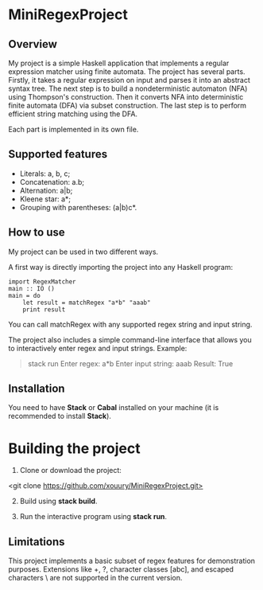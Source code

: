 # MiniRegexProject

## Overview
My project is a simple Haskell application that implements a regular expression matcher using finite automata.
The project has several parts. Firstly, it takes a regular expression on input and parses it into an abstract syntax tree. The next step is to build a nondeterministic automaton (NFA) using Thompson's construction. Then it converts NFA into deterministic finite automata (DFA) via subset construction. The last step is to perform efficient string matching using the DFA.

Each part is implemented in its own file. 

## Supported features 
- Literals: a, b, c;
- Concatenation: a.b;
- Alternation: a|b;
- Kleene star: a*;
- Grouping with parentheses: (a|b)c*.

## How to use 
My project can be used in two different ways.

A first way is directly importing the project into any Haskell program:

```
import RegexMatcher
main :: IO ()
main = do
    let result = matchRegex "a*b" "aaab"
    print result
```

You can call matchRegex with any supported regex string and input string.

The project also includes a simple command-line interface that allows you to interactively enter regex and input strings. Example:

> stack run
Enter regex:
a*b
Enter input string:
aaab
Result: True

## Installation

You need to have **Stack** or **Cabal** installed on your machine (it is recommended to install **Stack**).

# Building the project

1. Clone or download the project:

<git clone https://github.com/xouury/MiniRegexProject.git>

<cd MiniRegexProject>

2. Build using **stack build**.

3. Run the interactive program using **stack run**.

## Limitations 

This project implements a basic subset of regex features for demonstration purposes.
Extensions like +, ?, character classes [abc], and escaped characters \ are not supported in the current version.
